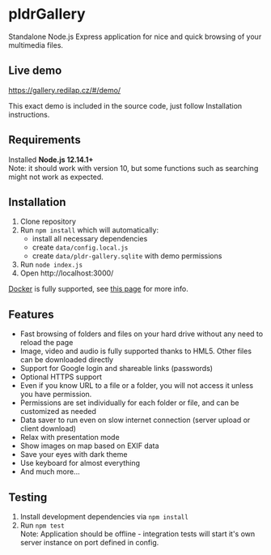 # pldrGallery
Standalone Node.js Express application for nice and quick browsing of your multimedia files.

## Live demo
https://gallery.redilap.cz/#/demo/

This exact demo is included in the source code, just follow Installation instructions.

## Requirements
Installed **Node.js 12.14.1+**  
Note: it should work with version 10, but some functions such as searching might not work as expected.

## Installation
1. Clone repository
1. Run `npm install` which will automatically:
    - install all necessary dependencies
    - create `data/config.local.js`
    - create `data/pldr-gallery.sqlite` with demo permissions
1. Run `node index.js`
1. Open http://localhost:3000/

[Docker](https://docker.io/) is fully supported, see [this page](docs/docker.md) for more info.

## Features
- Fast browsing of folders and files on your hard drive without any need to reload the page
- Image, video and audio is fully supported thanks to HML5. Other files can be downloaded directly
- Support for Google login and shareable links (passwords)
- Optional HTTPS support
- Even if you know URL to a file or a folder, you will not access it unless you have permission.
- Permissions are set individually for each folder or file, and can be customized as needed
- Data saver to run even on slow internet connection (server upload or client download)
- Relax with presentation mode
- Show images on map based on EXIF data
- Save your eyes with dark theme
- Use keyboard for almost everything
- And much more...

## Testing
1. Install development dependencies via `npm install`
2. Run `npm test`  
Note: Application should be offline - integration tests will start it's own server instance on port defined in config.


